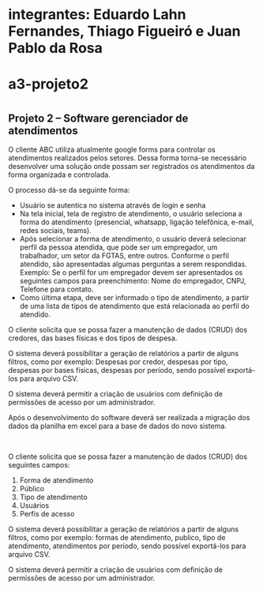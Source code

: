 # integrantes: Eduardo Lahn Fernandes, Thiago Figueiró e Juan Pablo da Rosa
<h1>a3-projeto2<h1>
<h2>Projeto 2 – Software gerenciador de atendimentos</h2>

<p>O cliente ABC utiliza atualmente google forms para controlar os atendimentos
realizados pelos setores. Dessa forma torna-se necessário desenvolver uma
solução onde possam ser registrados os atendimentos da forma organizada e
controlada.</p>
<p>O processo dá-se da seguinte forma:</p>
<ul>
<li>Usuário se autentica no sistema através de login e senha</li>
<li>Na tela inicial, tela de registro de atendimento, o usuário seleciona a forma
do atendimento (presencial, whatsapp, ligação telefônica, e-mail, redes
sociais, teams).</li>
<li>Após selecionar a forma de atendimento, o usuário deverá selecionar perfil
da pessoa atendida, que pode ser um empregador, um trabalhador, um
setor da FGTAS, entre outros.
Conforme o perfil atendido, são apresentadas algumas perguntas a serem
respondidas. Exemplo: Se o perfil for um empregador devem ser
apresentados os seguintes campos para preenchimento: Nome do
empregador, CNPJ, Telefone para contato.</li>
<li>Como última etapa, deve ser informado o tipo de atendimento, a partir de
uma lista de tipos de atendimento que está relacionada ao perfil do
atendido.</li>
</ul>
<p>O cliente solicita que se possa fazer a manutenção de dados (CRUD) dos
credores, das bases físicas e dos tipos de despesa.</p>
<p>O sistema deverá possibilitar a geração de relatórios a partir de alguns filtros,
como por exemplo: Despesas por credor, despesas por tipo, despesas por bases
físicas, despesas por período, sendo possível exportá-los para arquivo CSV.</p>
<p>O sistema deverá permitir a criação de usuários com definição de permissões de
acesso por um administrador.</p>
<p>Após o desenvolvimento do software deverá ser realizada a migração dos dados
da planilha em excel para a base de dados do novo sistema.</p>
<br>
<p>O cliente solicita que se possa fazer a manutenção de dados (CRUD) dos
seguintes campos:</p>
<ol>
<li>Forma de atendimento</li>
<li>Público</li>
<li>Tipo de atendimento</li>
<li>Usuários</li>
<li>Perfis de acesso</li>
</ol>

<p>O sistema deverá possibilitar a geração de relatórios a partir de alguns filtros,
como por exemplo: formas de atendimento, publico, tipo de atendimento,
atendimentos por período, sendo possível exportá-los para arquivo CSV.</p>
<p>O sistema deverá permitir a criação de usuários com definição de permissões de
acesso por um administrador.</p>
